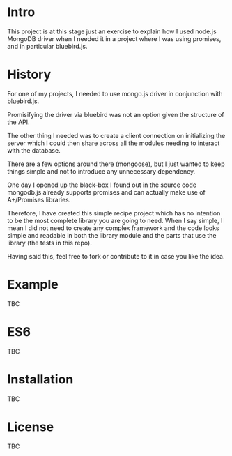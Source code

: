 # Intro
This project is at this stage just an exercise to explain how I used node.js MongoDB driver when I needed it in a project where I was using promises, and in particular bluebird.js.

# History
For one of my projects, I needed to use mongo.js driver in conjunction with bluebird.js.

Promisifying the driver via bluebird was not an option given the structure of the API.

The other thing I needed was to create a client connection on initializing the server which I could then share across all
the modules needing to interact with the database.

There are a few options around there (mongoose), but I just wanted to keep things simple and not to introduce any unnecessary dependency.

One day I opened up the black-box I found out in the source code mongodb.js already supports promises and can actually make use of A+/Promises libraries.

Therefore, I have created this simple recipe project which has no intention to be the most complete library you are going to need.
When I say simple, I mean I did not need to create any complex framework and the code looks simple and readable in both the
library module and the parts that use the library (the tests in this repo).

Having said this, feel free to fork or contribute to it in case you like the idea.

# Example
TBC

# ES6
TBC

# Installation
TBC

# License
TBC

